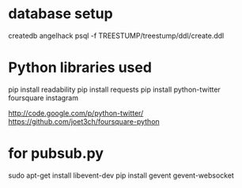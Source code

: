 
# database setup

createdb angelhack
psql -f TREESTUMP/treestump/ddl/create.ddl


# Python libraries used

pip install readability
pip install requests
pip install python-twitter foursquare instagram

http://code.google.com/p/python-twitter/
https://github.com/joet3ch/foursquare-python


# for pubsub.py
sudo apt-get install libevent-dev
pip install gevent gevent-websocket

